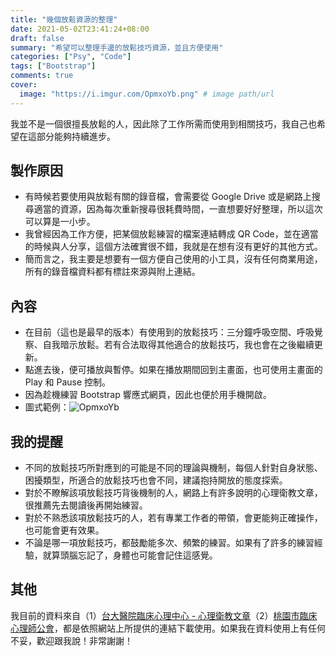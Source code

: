 ```yaml
---
title: "幾個放鬆資源的整理"
date: 2021-05-02T23:41:24+08:00
draft: false
summary: "希望可以整理手邊的放鬆技巧資源，並且方便使用"
categories: ["Psy", "Code"]
tags: ["Bootstrap"]
comments: true
cover:
  image: "https://i.imgur.com/OpmxoYb.png" # image path/url
---
```


我並不是一個很擅長放鬆的人，因此除了工作所需而使用到相關技巧，我自己也希望在這部分能夠持續進步。

## 製作原因

- 有時候若要使用與放鬆有關的錄音檔，會需要從 Google Drive 或是網路上搜尋適當的資源，因為每次重新搜尋很耗費時間，一直想要好好整理，所以這次可以算是一小步。
- 我曾經因為工作方便，把某個放鬆練習的檔案連結轉成 QR Code，並在適當的時候與人分享，這個方法確實很不錯，我就是在想有沒有更好的其他方式。
- 簡而言之，我主要是想要有一個方便自己使用的小工具，沒有任何商業用途，所有的錄音檔資料都有標註來源與附上連結。

## 內容

- 在目前（這也是最早的版本）有使用到的放鬆技巧：三分鐘呼吸空間、呼吸覺察、自我暗示放鬆。若有合法取得其他適合的放鬆技巧，我也會在之後繼續更新。
- 點進去後，便可播放與暫停。如果在播放期間回到主畫面，也可使用主畫面的 Play 和 Pause 控制。
- 因為趁機練習 Bootstrap 響應式網頁，因此也便於用手機開啟。
- 圖式範例：![OpmxoYb](https://i.imgur.com/OpmxoYb.png)

## 我的提醒

- 不同的放鬆技巧所對應到的可能是不同的理論與機制，每個人針對自身狀態、困擾類型，所適合的放鬆技巧也會不同，建議抱持開放的態度探索。
- 對於不瞭解該項放鬆技巧背後機制的人，網路上有許多說明的心理衛教文章，很推薦先去閱讀後再開始練習。
- 對於不熟悉該項放鬆技巧的人，若有專業工作者的帶領，會更能夠正確操作，也可能會更有效果。
- 不論是哪一項放鬆技巧，都鼓勵能多次、頻繁的練習。如果有了許多的練習經驗，就算頭腦忘記了，身體也可能會記住這感覺。

## 其他

我目前的資料來自（1）[台大醫院臨床心理中心 - 心理衛教文章](https://www.ntuh.gov.tw/CPC/Download.action?q_type=A02&agroup=a#top)（2）[桃園市臨床心理師公會](https://www.taoyuanpsy.url.tw/hot_383282.html)，都是依照網站上所提供的連結下載使用。如果我在資料使用上有任何不妥，歡迎跟我說！非常謝謝！
